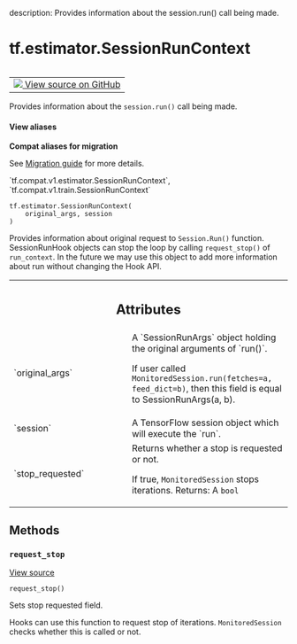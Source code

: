 description: Provides information about the session.run() call being made.

<div itemscope itemtype="http://developers.google.com/ReferenceObject">
<meta itemprop="name" content="tf.estimator.SessionRunContext" />
<meta itemprop="path" content="Stable" />
<meta itemprop="property" content="__init__"/>
<meta itemprop="property" content="request_stop"/>
</div>

# tf.estimator.SessionRunContext

<!-- Insert buttons and diff -->

<table class="tfo-notebook-buttons tfo-api nocontent" align="left">
<td>
  <a target="_blank" href="https://github.com/tensorflow/tensorflow/blob/r2.4/tensorflow/python/training/session_run_hook.py#L215-L263">
    <img src="https://www.tensorflow.org/images/GitHub-Mark-32px.png" />
    View source on GitHub
  </a>
</td>
</table>



Provides information about the `session.run()` call being made.

<section class="expandable">
  <h4 class="showalways">View aliases</h4>
  <p>
<b>Compat aliases for migration</b>
<p>See
<a href="https://www.tensorflow.org/guide/migrate">Migration guide</a> for
more details.</p>
<p>`tf.compat.v1.estimator.SessionRunContext`, `tf.compat.v1.train.SessionRunContext`</p>
</p>
</section>

<pre class="devsite-click-to-copy prettyprint lang-py tfo-signature-link">
<code>tf.estimator.SessionRunContext(
    original_args, session
)
</code></pre>



<!-- Placeholder for "Used in" -->

Provides information about original request to `Session.Run()` function.
SessionRunHook objects can stop the loop by calling `request_stop()` of
`run_context`. In the future we may use this object to add more information
about run without changing the Hook API.



<!-- Tabular view -->
 <table class="responsive fixed orange">
<colgroup><col width="214px"><col></colgroup>
<tr><th colspan="2"><h2 class="add-link">Attributes</h2></th></tr>

<tr>
<td>
`original_args`
</td>
<td>
A `SessionRunArgs` object holding the original arguments of `run()`.

If user called `MonitoredSession.run(fetches=a, feed_dict=b)`, then this
field is equal to SessionRunArgs(a, b).
</td>
</tr><tr>
<td>
`session`
</td>
<td>
A TensorFlow session object which will execute the `run`.
</td>
</tr><tr>
<td>
`stop_requested`
</td>
<td>
Returns whether a stop is requested or not.

If true, `MonitoredSession` stops iterations.
Returns:
A `bool`
</td>
</tr>
</table>



## Methods

<h3 id="request_stop"><code>request_stop</code></h3>

<a target="_blank" href="https://github.com/tensorflow/tensorflow/blob/r2.4/tensorflow/python/training/session_run_hook.py#L257-L263">View source</a>

<pre class="devsite-click-to-copy prettyprint lang-py tfo-signature-link">
<code>request_stop()
</code></pre>

Sets stop requested field.

Hooks can use this function to request stop of iterations.
`MonitoredSession` checks whether this is called or not.



